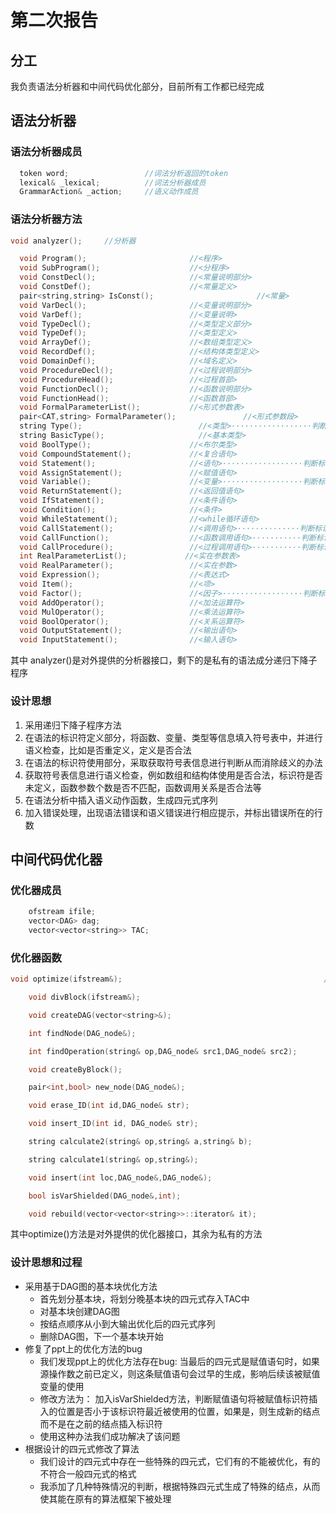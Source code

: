 # 第二次报告
## 分工
我负责语法分析器和中间代码优化部分，目前所有工作都已经完成
## 语法分析器
### 语法分析器成员
```c++
  token word;                 //词法分析返回的token
  lexical& _lexical;          //词法分析器成员
  GrammarAction& _action;     //语义动作成员
```
### 语法分析器方法
``` c++
void analyzer();     //分析器

  void Program();                       //<程序>
  void SubProgram();                    //<分程序>
  void ConstDecl();                     //<常量说明部分>
  void ConstDef();                      //<常量定义>
  pair<string,string> IsConst();                       //<常量>
  void VarDecl();                       //<变量说明部分>
  void VarDef();                        //<变量说明>
  void TypeDecl();                      //<类型定义部分>
  void TypeDef();                       //<类型定义>
  void ArrayDef();                      //<数组类型定义>
  void RecordDef();                     //<结构体类型定义>
  void DomainDef();                     //<域名定义>
  void ProcedureDecl();                 //<过程说明部分>
  void ProcedureHead();                 //<过程首部>
  void FunctionDecl();                  //<函数说明部分>
  void FunctionHead();                  //<函数首部>
  void FormalParameterList();           //<形式参数表>
  pair<CAT,string> FormalParameter();               //<形式参数段>
  string Type();                          //<类型>··················判断标识符
  string BasicType();                     //<基本类型>
  void BoolType();                      //<布尔类型>
  void CompoundStatement();             //<复合语句>
  void Statement();                     //<语句>··················判断标识符
  void AssignStatement();               //<赋值语句>
  void Variable();                      //<变量>··················判断标识符
  void ReturnStatement();               //<返回值语句>
  void IfStatement();                   //<条件语句>
  void Condition();                     //<条件>
  void WhileStatement();                //<while循环语句>
  void CallStatement();                 //<调用语句>··············判断标识符
  void CallFunction();                  //<函数调用语句>···········判断标识符
  void CallProcedure();                 //<过程调用语句>···········判断标识符
  int RealParameterList();             //<实在参数表>
  void RealParameter();                 //<实在参数>
  void Expression();                    //<表达式>
  void Item();                          //<项>
  void Factor();                        //<因子>··················判断标识符
  void AddOperator();                   //<加法运算符>
  void MulOperator();                   //<乘法运算符>
  void BoolOperator();                  //<关系运算符>
  void OutputStatement();               //<输出语句>
  void InputStatement();                //<输入语句>
  ```
其中 analyzer()是对外提供的分析器接口，剩下的是私有的语法成分递归下降子程序
### 设计思想
1. 采用递归下降子程序方法
2. 在语法的标识符定义部分，将函数、变量、类型等信息填入符号表中，并进行语义检查，比如是否重定义，定义是否合法
3. 在语法的标识符使用部分，采取获取符号表信息进行判断从而消除歧义的办法
4. 获取符号表信息进行语义检查，例如数组和结构体使用是否合法，标识符是否未定义，函数参数个数是否不匹配，函数调用关系是否合法等
5. 在语法分析中插入语义动作函数，生成四元式序列
6. 加入错误处理，出现语法错误和语义错误进行相应提示，并标出错误所在的行数
## 中间代码优化器
### 优化器成员
``` c++
    ofstream ifile;                                                      //四元式序列文件
    vector<DAG> dag;                                                      //DAG图数据结构
    vector<vector<string>> TAC;                                           //分块后的四元式序列
```
### 优化器函数
``` c++
void optimize(ifstream&);                                             //对外接口

    void divBlock(ifstream&);                                             //分块函数

    void createDAG(vector<string>&);                                      //构建DAG图

    int findNode(DAG_node&);                                              //查找结点，返回位置，0表示未找到

    int findOperation(string& op,DAG_node& src1,DAG_node& src2);          //查找公共表达式，返回位置，0表示未找到

    void createByBlock();                                                 //分块构建      

    pair<int,bool> new_node(DAG_node&);                                   //创建新节点，返回位置，若已存在返回<位置，true>

    void erase_ID(int id,DAG_node& str);                                  //从某节点中删除标识符

    void insert_ID(int id, DAG_node& str);                                //在某节点中插入标识符

    string calculate2(string& op,string& a,string& b);                    //计算常数表达式

    string calculate1(string& op,string&);

    void insert(int loc,DAG_node&,DAG_node&);

    bool isVarShielded(DAG_node&,int);                                    //判断变量是否被屏蔽

    void rebuild(vector<vector<string>>::iterator& it);                   //重组四元式
```
其中optimize()方法是对外提供的优化器接口，其余为私有的方法
### 设计思想和过程
- 采用基于DAG图的基本块优化方法
   - 首先划分基本块，将划分晚基本块的四元式存入TAC中
   - 对基本块创建DAG图
   - 按结点顺序从小到大输出优化后的四元式序列
   - 删除DAG图，下一个基本块开始
- 修复了ppt上的优化方法的bug
   - 我们发现ppt上的优化方法存在bug: 当最后的四元式是赋值语句时，如果源操作数之前已定义，则这条赋值语句会过早的生成，影响后续该被赋值变量的使用
   - 修改方法为： 加入isVarShielded方法，判断赋值语句将被赋值标识符插入的位置是否小于该标识符最近被使用的位置，如果是，则生成新的结点而不是在之前的结点插入标识符
   - 使用这种办法我们成功解决了该问题
- 根据设计的四元式修改了算法
   - 我们设计的四元式中存在一些特殊的四元式，它们有的不能被优化，有的不符合一般四元式的格式
   - 我添加了几种特殊情况的判断，根据特殊四元式生成了特殊的结点，从而使其能在原有的算法框架下被处理
